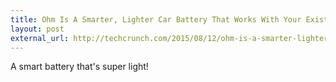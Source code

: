 ```yaml
---
title: Ohm Is A Smarter, Lighter Car Battery That Works With Your Existing Car
layout: post
external_url: http://techcrunch.com/2015/08/12/ohm-is-a-smarter-lighter-car-battery-that-works-with-your-existing-car/
---
```


A smart battery that's super light!
